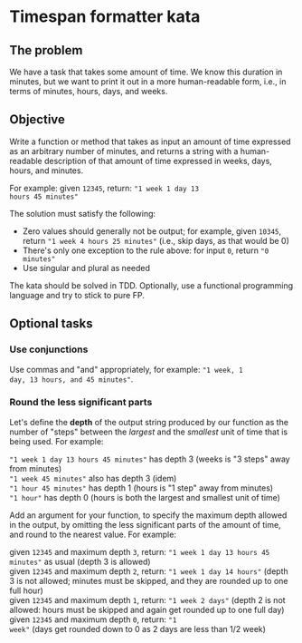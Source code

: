# Timespan formatter kata

## The problem

We have a task that takes some amount of time. We know this duration in minutes, but we want to print it out in a more human-readable form, i.e., in terms of minutes, hours, days, and weeks.

## Objective

Write a function or method that takes as input an amount of time expressed as an arbitrary number of minutes, and returns 
a string with a human-readable description of that amount of time expressed in weeks, days, hours, and minutes.

For example: given <code>12345</code>, return: <code>"1 week 1 day 13 hours 45 minutes"</code>

The solution must satisfy the following:

* Zero values should generally not be output; for example, given <code>10345</code>, return <code>"1 week 4 hours 25 minutes"</code> (i.e., skip days, as that would be 0)
* There's only one exception to the rule above: for input <code>0</code>, return <code>"0 minutes"</code>
* Use singular and plural as needed

The kata should be solved in TDD. Optionally, use a functional programming language and try to stick to pure FP.

## Optional tasks

### Use conjunctions

Use commas and "and" appropriately, for example: <code>"1 week, 1 day, 13 hours, and 45 minutes"</code>.

### Round the less significant parts

Let's define the **depth** of the output string produced by our function as the number of "steps" between the *largest* and 
the *smallest* unit of time that is being used. For example:

<code>"1 week 1 day 13 hours 45 minutes"</code> has depth 3 (weeks is "3 steps" away from minutes)<br>
<code>"1 week 45 minutes"</code> also has depth 3 (idem)<br>
<code>"1 hour 45 minutes"</code> has depth 1 (hours is "1 step" away from minutes)<br>
<code>"1 hour"</code> has depth 0 (hours is both the largest and smallest unit of time)

Add an argument for your function, to specify the maximum depth allowed in the output, by omitting the less significant parts of the amount of time, and round to the nearest value. For example:

given <code>12345</code> and maximum depth <code>3</code>, return: <code>"1 week 1 day 13 hours 45 minutes"</code> as usual (depth 3 is allowed)<br>
given <code>12345</code> and maximum depth <code>2</code>, return: <code>"1 week 1 day 14 hours"</code> (depth 3 is not allowed; minutes must be skipped, and they are rounded up to one full hour)<br>
given <code>12345</code> and maximum depth <code>1</code>, return: <code>"1 week 2 days"</code> (depth 2 is not allowed: hours must be skipped and again get rounded up to one full day)<br>
given <code>12345</code> and maximum depth <code>0</code>, return: <code>"1 week"</code> (days get rounded down to 0 as 2 days are less than 1/2 week)<br>


